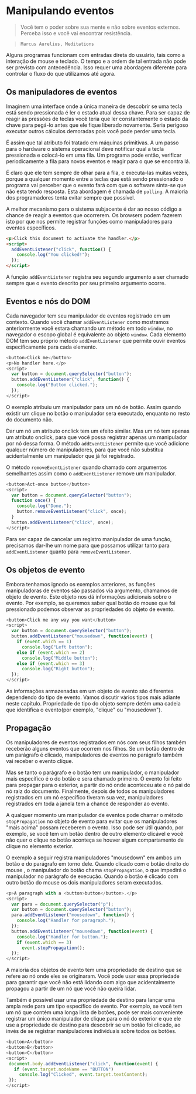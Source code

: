 # Manipulando eventos

> Você tem o poder sobre sua mente e não sobre eventos externos. Perceba isso e você vai encontrar resistência.

> `Marcus Aurelius, Meditations`

Alguns programas funcionam com entradas direta do usuário, tais como a interação de mouse e teclado. O tempo e a ordem de tal entrada não pode ser previsto com antecedência. Isso requer uma abordagem diferente para controlar o fluxo do que utilizamos até agora.

## Os manipuladores de eventos

Imaginem uma interface onde a única maneira de descobrir se uma tecla está sendo pressionada é ler o estado atual dessa chave. Para ser capaz de reagir às pressões de teclas você teria que ler constantemente o estado da chave para pegá-lo antes que ele fique liberado novamente. Seria perigoso executar outros cálculos demoradas pois você pode perder uma tecla.

É assim que tal atributo foi tratado em máquinas primitivas. A um passo para o hardware o sistema operacional deve notificar qual a tecla pressionada e colocá-lo em uma fila. Um programa pode então, verificar periodicamente a fila para novos eventos e reagir para o que se encontra lá.

É claro que ele tem sempre de olhar para a fila, e executa-las muitas vezes, porque a qualquer momento entre a teclas que está sendo pressionado o programa vai perceber que o evento fará com que o software sinta-se que não esta tendo resposta. Esta abordagem é chamada de `polling`. A maioria dos programadores tenta evitar sempre que possível.

A melhor mecanismo para o sistema subjacente é dar ao nosso código a chance de reagir a eventos que ocorrerem. Os browsers podem fazerem isto por que nos permite registrar funções como manipuladores para eventos específicos.

````html
<p>Click this document to activate the handler.</p>
<script>
  addEventListener("click", function() {
    console.log("You clicked!");
  });
</script>
````

A função `addEventListener` registra seu segundo argumento a ser chamado sempre que o evento descrito por seu primeiro argumento ocorre.

## Eventos e nós do DOM

Cada navegador tem seu manipulador de eventos registrado em um contexto. Quando você chamar `addEventListener` como mostramos anteriormente você estara chamando um método em todo `window`, no navegador o escopo global é equivalente ao objeto `window`. Cada elemento DOM tem seu próprio método `addEventListener` que permite ouvir eventos especificamente para cada elemento.

````javascript
<button>Click me</button>
<p>No handler here.</p>
<script>
  var button = document.querySelector("button");
  button.addEventListener("click", function() {
    console.log("Button clicked.");
  });
</script>
````

O exemplo atribuiu um manipulador para um nó de botão. Assim quando existir um clique no botão o manipulador sera executado, enquanto no resto do documento não.

Dar um nó um atributo onclick tem um efeito similar. Mas um nó tem apenas um atributo onclick, para que você possa registrar apenas um manipulador por nó dessa forma. O método `addEventListener` permite que você adicione qualquer número de manipuladores, para que você não substitua acidentalmente um manipulador que já foi registrado.

O método `removeEventListener` quando chamado com argumentos semelhantes assim como o `addEventListener` remove um manipulador.

````javascript
<button>Act-once button</button>
<script>
  var button = document.querySelector("button");
  function once() {
    console.log("Done.");
    button.removeEventListener("click", once);
  }
  button.addEventListener("click", once);
</script>
````


Para ser capaz de cancelar um registro manipulador de uma função, precisamos dar-lhe um nome para que possamos utilizar tanto para `addEventListener` quanto para `removeEventListener`.


## Os objetos de evento

Embora tenhamos ignodo os exemplos anteriores, as funções manipuladoras de eventos são passados ​​via argumento, chamamos de objeto de evento. Este objeto nos dá informações adicionais sobre o evento. Por exemplo, se queremos saber qual botão do mouse que foi pressionado podemos observar as propriedades do objeto de evento.

````javascript
<button>Click me any way you want</button>
<script>
  var button = document.querySelector("button");
  button.addEventListener("mousedown", function(event) {
    if (event.which == 1)
      console.log("Left button");
    else if (event.which == 2)
      console.log("Middle button");
    else if (event.which == 3)
      console.log("Right button");
  });
</script>
````

As informações armazenadas em um objeto de evento são diferentes dependendo do tipo de evento. Vamos discutir vários tipos mais adiante neste capítulo. Propriedade de tipo do objeto sempre detém uma cadeia que identifica o evento(por exemplo, "clique" ou "mousedown").

## Propagação

Os manipuladores de eventos registrados em nós com seus filhos também receberão alguns eventos que ocorrem nos filhos. Se um botão dentro de um parágrafo é clicado, manipuladores de eventos no parágrafo também vai receber o evento clique.

Mas se tanto o parágrafo e o botão tem um manipulador, o manipulador mais específico é o do botão e sera chamado primeiro. O evento foi feito para propagar para o exterior, a partir do nó onde aconteceu ate o nó pai do nó raiz do documento. Finalmente, depois de todos os manipuladores registrados em um nó específico tiveram sua vez, manipuladores registrados em toda a janela tem a chance de responder ao evento.

A qualquer momento um manipulador de eventos pode chamar o método `stopPropagation` no objeto de evento para evitar que os manipuladores "mais acima" possam receberem o evento. Isso pode ser útil quando, por exemplo, se você tem um botão dentro de outro elemento clicável e você não quer o clique no botão aconteça se houver algum compartamento de clique no elemento exterior.

O exemplo a seguir registra manipuladores "mousedown" em ambos um botão e do parágrafo em torno dele. Quando clicado com o botão direito do mouse , o manipulador do botão chama `stopPropagation`, o que impedirá o manipulador no parágrafo de execução. Quando o botão é clicado com outro botão do mouse os dois manipuladores seram executados.

````javascript
<p>A paragraph with a <button>button</button>.</p>
<script>
  var para = document.querySelector("p");
  var button = document.querySelector("button");
  para.addEventListener("mousedown", function() {
    console.log("Handler for paragraph.");
  });
  button.addEventListener("mousedown", function(event) {
    console.log("Handler for button.");
    if (event.which == 3)
      event.stopPropagation();
  });
</script>
````

A maioria dos objetos de evento tem uma propriedade de destino que se refere ao nó onde eles se originaram. Você pode usar essa propriedade para garantir que você não está lidando com algo que acidentalmente propagou a partir de um nó que você não queira lidar.

Também é possível usar uma propriedade de destino para lançar uma ampla rede para um tipo específico de evento. Por exemplo, se você tem um nó que contém uma longa lista de botões, pode ser mais conveniente registrar um único manipulador de clique para o nó do exterior e que ele use a propriedade de destino para descobrir se um botão foi clicado, ao invés de se registrar manipuladores individuais sobre todos os botões.

 ````javascript
<button>A</button>
<button>B</button>
<button>C</button>
<script>
  document.body.addEventListener("click", function(event) {
    if (event.target.nodeName == "BUTTON")
      console.log("Clicked", event.target.textContent);
  });
</script>
 ````